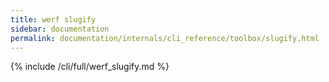 ```yaml
---
title: werf slugify
sidebar: documentation
permalink: documentation/internals/cli_reference/toolbox/slugify.html
---
```


{% include /cli/full/werf_slugify.md %}
